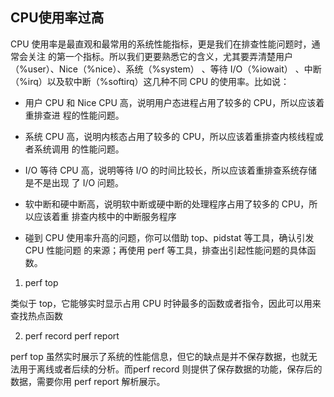 ## CPU使用率过高

CPU 使用率是最直观和最常用的系统性能指标，更是我们在排查性能问题时，通常会关注
的第一个指标。所以我们更要熟悉它的含义，尤其要弄清楚用户（%user）、Nice（%nice）、系统（%system） 、等待 I/O（%iowait） 、中断（%irq）以及软中断（%softirq）这几种不同 CPU 的使用率。比如说：

* 用户 CPU 和 Nice CPU 高，说明用户态进程占用了较多的 CPU，所以应该着重排查进
程的性能问题。

* 系统 CPU 高，说明内核态占用了较多的 CPU，所以应该着重排查内核线程或者系统调用
的性能问题。
* I/O 等待 CPU 高，说明等待 I/O 的时间比较长，所以应该着重排查系统存储是不是出现
了 I/O 问题。
* 软中断和硬中断高，说明软中断或硬中断的处理程序占用了较多的 CPU，所以应该着重
排查内核中的中断服务程序
* 碰到 CPU 使用率升高的问题，你可以借助 top、pidstat 等工具，确认引发 CPU 性能问题
的来源；再使用 perf 等工具，排查出引起性能问题的具体函数。

1. perf top

类似于 top，它能够实时显示占用 CPU 时钟最多的函数或者指令，因此可以用来查找热点函数

2.  perf record   perf report

perf top 虽然实时展示了系统的性能信息，但它的缺点是并不保存数据，也就无法用于离线或者后续的分析。而perf record 则提供了保存数据的功能，保存后的数据，需要你用 perf report 解析展示。

